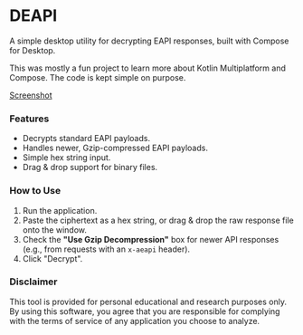 # DEAPI

A simple desktop utility for decrypting EAPI responses, built with Compose for Desktop.

This was mostly a fun project to learn more about Kotlin Multiplatform and Compose. The code is kept simple on purpose.

[Screenshot](docs/screenshot.png)

### Features

- Decrypts standard EAPI payloads.
- Handles newer, Gzip-compressed EAPI payloads.
- Simple hex string input.
- Drag & drop support for binary files.

### How to Use

1. Run the application.
2. Paste the ciphertext as a hex string, or drag & drop the raw response file onto the window.
3. Check the **"Use Gzip Decompression"** box for newer API responses (e.g., from requests with an `x-aeapi` header).
4. Click "Decrypt".

### Disclaimer

This tool is provided for personal educational and research purposes only. By using this software, you agree that you are responsible for complying with the terms of service of any application you choose to analyze.